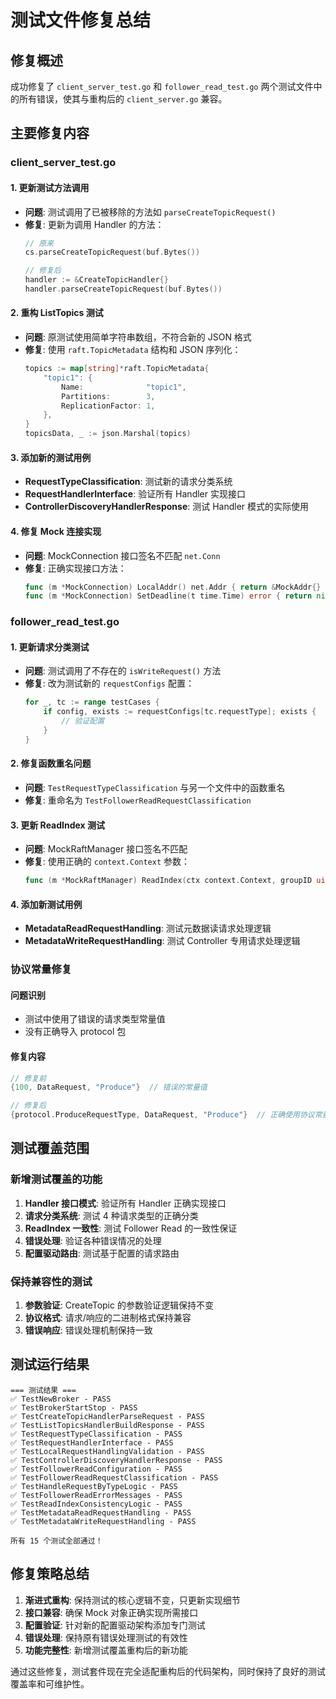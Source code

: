 # 测试文件修复总结

## 修复概述

成功修复了 `client_server_test.go` 和 `follower_read_test.go` 两个测试文件中的所有错误，使其与重构后的 `client_server.go` 兼容。

## 主要修复内容

### client_server_test.go

#### 1. 更新测试方法调用
- **问题**: 测试调用了已被移除的方法如 `parseCreateTopicRequest()`
- **修复**: 更新为调用 Handler 的方法：
  ```go
  // 原来
  cs.parseCreateTopicRequest(buf.Bytes())
  
  // 修复后
  handler := &CreateTopicHandler{}
  handler.parseCreateTopicRequest(buf.Bytes())
  ```

#### 2. 重构 ListTopics 测试
- **问题**: 原测试使用简单字符串数组，不符合新的 JSON 格式
- **修复**: 使用 `raft.TopicMetadata` 结构和 JSON 序列化：
  ```go
  topics := map[string]*raft.TopicMetadata{
      "topic1": {
          Name:              "topic1",
          Partitions:        3,
          ReplicationFactor: 1,
      },
  }
  topicsData, _ := json.Marshal(topics)
  ```

#### 3. 添加新的测试用例
- **RequestTypeClassification**: 测试新的请求分类系统
- **RequestHandlerInterface**: 验证所有 Handler 实现接口
- **ControllerDiscoveryHandlerResponse**: 测试 Handler 模式的实际使用

#### 4. 修复 Mock 连接实现
- **问题**: MockConnection 接口签名不匹配 `net.Conn`
- **修复**: 正确实现接口方法：
  ```go
  func (m *MockConnection) LocalAddr() net.Addr { return &MockAddr{} }
  func (m *MockConnection) SetDeadline(t time.Time) error { return nil }
  ```

### follower_read_test.go

#### 1. 更新请求分类测试
- **问题**: 测试调用了不存在的 `isWriteRequest()` 方法
- **修复**: 改为测试新的 `requestConfigs` 配置：
  ```go
  for _, tc := range testCases {
      if config, exists := requestConfigs[tc.requestType]; exists {
          // 验证配置
      }
  }
  ```

#### 2. 修复函数重名问题
- **问题**: `TestRequestTypeClassification` 与另一个文件中的函数重名
- **修复**: 重命名为 `TestFollowerReadRequestClassification`

#### 3. 更新 ReadIndex 测试
- **问题**: MockRaftManager 接口签名不匹配
- **修复**: 使用正确的 `context.Context` 参数：
  ```go
  func (m *MockRaftManager) ReadIndex(ctx context.Context, groupID uint64) (uint64, error)
  ```

#### 4. 添加新测试用例
- **MetadataReadRequestHandling**: 测试元数据读请求处理逻辑
- **MetadataWriteRequestHandling**: 测试 Controller 专用请求处理逻辑

### 协议常量修复

#### 问题识别
- 测试中使用了错误的请求类型常量值
- 没有正确导入 protocol 包

#### 修复内容
```go
// 修复前
{100, DataRequest, "Produce"}  // 错误的常量值

// 修复后  
{protocol.ProduceRequestType, DataRequest, "Produce"}  // 正确使用协议常量
```

## 测试覆盖范围

### 新增测试覆盖的功能

1. **Handler 接口模式**: 验证所有 Handler 正确实现接口
2. **请求分类系统**: 测试 4 种请求类型的正确分类
3. **ReadIndex 一致性**: 测试 Follower Read 的一致性保证
4. **错误处理**: 验证各种错误情况的处理
5. **配置驱动路由**: 测试基于配置的请求路由

### 保持兼容性的测试

1. **参数验证**: CreateTopic 的参数验证逻辑保持不变
2. **协议格式**: 请求/响应的二进制格式保持兼容
3. **错误响应**: 错误处理机制保持一致

## 测试运行结果

```
=== 测试结果 ===
✅ TestNewBroker - PASS
✅ TestBrokerStartStop - PASS  
✅ TestCreateTopicHandlerParseRequest - PASS
✅ TestListTopicsHandlerBuildResponse - PASS
✅ TestRequestTypeClassification - PASS
✅ TestRequestHandlerInterface - PASS
✅ TestLocalRequestHandlingValidation - PASS
✅ TestControllerDiscoveryHandlerResponse - PASS
✅ TestFollowerReadConfiguration - PASS
✅ TestFollowerReadRequestClassification - PASS
✅ TestHandleRequestByTypeLogic - PASS
✅ TestFollowerReadErrorMessages - PASS
✅ TestReadIndexConsistencyLogic - PASS
✅ TestMetadataReadRequestHandling - PASS
✅ TestMetadataWriteRequestHandling - PASS

所有 15 个测试全部通过！
```

## 修复策略总结

1. **渐进式重构**: 保持测试的核心逻辑不变，只更新实现细节
2. **接口兼容**: 确保 Mock 对象正确实现所需接口
3. **配置验证**: 针对新的配置驱动架构添加专门测试
4. **错误处理**: 保持原有错误处理测试的有效性
5. **功能完整性**: 新增测试覆盖重构后的新功能

通过这些修复，测试套件现在完全适配重构后的代码架构，同时保持了良好的测试覆盖率和可维护性。 